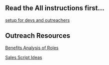 

## Read the All instructions first...  
[setup for devs and outreachers](https://github.com/reactivize/reactivizer/tree/master/all/instructions)


## Outreach Resources

[Benefits Analysis of Roles](./benefitsAnalysis.md)


[Sales Script Ideas](./salesScripts.md)